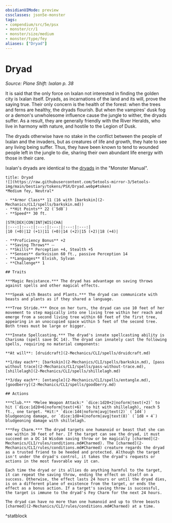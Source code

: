 ```yaml
---
obsidianUIMode: preview
cssclasses: json5e-monster
tags:
- compendium/src/5e/psx
- monster/cr/1
- monster/size/medium
- monster/type/fey
aliases: ["Dryad"]
---
```

# Dryad
*Source: Plane Shift: Ixalan p. 38*  

It is said that the only force on Ixalan not interested in finding the golden city is Ixalan itself. Dryads, as incarnations of the land and its will, prove the saying true. Their only concern is the health of the forest: when the trees and ferns are healthy, the dryads flourish. But when the vampires' dusk fog or a demon's unwholesome influence cause the jungle to wither, the dryads suffer. As a result, they are generally friendly with the River Heralds, who live in harmony with nature, and hostile to the Legion of Dusk.

The dryads otherwise have no stake in the conflict between the people of Ixalan and the invaders, but as creatures of life and growth, they hate to see any living being suffer. Thus, they have been known to tend to wounded people left in the jungle to die, sharing their own abundant life energy with those in their care.

Ixalan's dryads are identical to the [dryads](2-Mechanics/CLI/bestiary/fey/dryad.md) in the "Monster Manual".

```ad-statblock
title: Dryad
![](https://raw.githubusercontent.com/5etools-mirror-3/5etools-img/main/bestiary/tokens/PSX/Dryad.webp#token)
*Medium fey, Neutral*

- **Armor Class** 11 (16 with [barkskin](2-Mechanics/CLI/spells/barkskin.md))
- **Hit Points** 22 (`5d8`)
- **Speed** 30 ft.

|STR|DEX|CON|INT|WIS|CHA|
|:---:|:---:|:---:|:---:|:---:|:---:|
|10 (+0)|12 (+1)|11 (+0)|14 (+2)|15 (+2)|18 (+4)|

- **Proficiency Bonus** +2
- **Saving Throws** ⏤
- **Skills** Perception +4, Stealth +5
- **Senses** darkvision 60 ft., passive Perception 14
- **Languages** Elvish, Sylvan
- **Challenge** 1

## Traits

***Magic Resistance.*** The dryad has advantage on saving throws against spells and other magical effects.

***Speak with Beasts and Plants.*** The dryad can communicate with beasts and plants as if they shared a language.

***Tree Stride.*** Once on her turn, the dryad can use 10 feet of her movement to step magically into one living tree within her reach and emerge from a second living tree within 60 feet of the first tree, appearing in an unoccupied space within 5 feet of the second tree. Both trees must be large or bigger.

***Innate Spellcasting.*** The dryad's innate spellcasting ability is Charisma (spell save DC 14). The dryad can innately cast the following spells, requiring no material components:

**At will**: [druidcraft](2-Mechanics/CLI/spells/druidcraft.md)

**1/day each**: [barkskin](2-Mechanics/CLI/spells/barkskin.md), [pass without trace](2-Mechanics/CLI/spells/pass-without-trace.md), [shillelagh](2-Mechanics/CLI/spells/shillelagh.md)

**3/day each**: [entangle](2-Mechanics/CLI/spells/entangle.md), [goodberry](2-Mechanics/CLI/spells/goodberry.md)

## Actions

***Club.*** *Melee Weapon Attack:* `dice:1d20+2|noform|text(+2)` to hit (`dice:1d20+6|noform|text(+6)` to hit with shillelagh), reach 5 ft., one target. *Hit:* `dice:1d4|noform|avg|text(2)` (`1d4`) bludgeoning damage, or `dice:1d8+4|noform|avg|text(8)` (`1d8 + 4`) bludgeoning damage with shillelagh.

***Fey Charm.*** The dryad targets one humanoid or beast that she can see within 30 feet of her. If the target can see the dryad, it must succeed on a DC 14 Wisdom saving throw or be magically [charmed](2-Mechanics/CLI/rules/conditions.md#Charmed). The [charmed](2-Mechanics/CLI/rules/conditions.md#Charmed) creature regards the dryad as a trusted friend to be heeded and protected. Although the target isn't under the dryad's control, it takes the dryad's requests or actions in the most favorable way it can.

Each time the dryad or its allies do anything harmful to the target, it can repeat the saving throw, ending the effect on itself on a success. Otherwise, the effect lasts 24 hours or until the dryad dies, is on a different plane of existence from the target, or ends the effect as a bonus action. If a target's saving throw is successful, the target is immune to the dryad's Fey Charm for the next 24 hours.

The dryad can have no more than one humanoid and up to three beasts [charmed](2-Mechanics/CLI/rules/conditions.md#Charmed) at a time.
```
^statblock